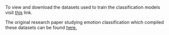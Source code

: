 To view and download the datasets used to train the classification models visit [this](https://drive.google.com/drive/folders/13AISbXjmg_h7fTXJy6MEYhQrxdiUPREV?usp=sharing) link.

The original research paper studying emotion classification which compiled these datasets can be found [here.](https://www.ims.uni-stuttgart.de/forschung/ressourcen/korpora/unifyemotion/)
